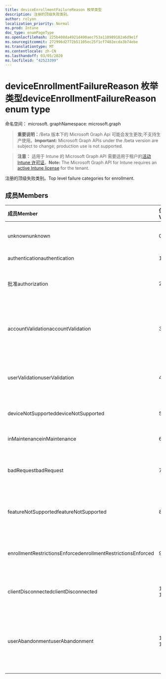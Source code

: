 ```yaml
---
title: deviceEnrollmentFailureReason 枚举类型
description: 注册的顶级失败类别。
author: rolyon
localization_priority: Normal
ms.prod: Intune
doc_type: enumPageType
ms.openlocfilehash: 225b408da4921d490aec753a110989182a6d9e1f
ms.sourcegitcommit: 272996d2772b51105ec25f1cf7482ecda3b74ebe
ms.translationtype: MT
ms.contentlocale: zh-CN
ms.lasthandoff: 03/05/2020
ms.locfileid: "42523399"
---
```

# <a name="deviceenrollmentfailurereason-enum-type"></a><span data-ttu-id="13865-103">deviceEnrollmentFailureReason 枚举类型</span><span class="sxs-lookup"><span data-stu-id="13865-103">deviceEnrollmentFailureReason enum type</span></span>

<span data-ttu-id="13865-104">命名空间： microsoft. graph</span><span class="sxs-lookup"><span data-stu-id="13865-104">Namespace: microsoft.graph</span></span>

> <span data-ttu-id="13865-105">**重要说明：**/Beta 版本下的 Microsoft Graph Api 可能会发生更改;不支持生产使用。</span><span class="sxs-lookup"><span data-stu-id="13865-105">**Important:** Microsoft Graph APIs under the /beta version are subject to change; production use is not supported.</span></span>

> <span data-ttu-id="13865-106">**注意：** 适用于 Intune 的 Microsoft Graph API 需要适用于租户的[活动 Intune 许可证](https://go.microsoft.com/fwlink/?linkid=839381)。</span><span class="sxs-lookup"><span data-stu-id="13865-106">**Note:** The Microsoft Graph API for Intune requires an [active Intune license](https://go.microsoft.com/fwlink/?linkid=839381) for the tenant.</span></span>

<span data-ttu-id="13865-107">注册的顶级失败类别。</span><span class="sxs-lookup"><span data-stu-id="13865-107">Top level failure categories for enrollment.</span></span>

## <a name="members"></a><span data-ttu-id="13865-108">成员</span><span class="sxs-lookup"><span data-stu-id="13865-108">Members</span></span>
|<span data-ttu-id="13865-109">成员</span><span class="sxs-lookup"><span data-stu-id="13865-109">Member</span></span>|<span data-ttu-id="13865-110">值</span><span class="sxs-lookup"><span data-stu-id="13865-110">Value</span></span>|<span data-ttu-id="13865-111">说明</span><span class="sxs-lookup"><span data-stu-id="13865-111">Description</span></span>|
|:---|:---|:---|
|<span data-ttu-id="13865-112">unknown</span><span class="sxs-lookup"><span data-stu-id="13865-112">unknown</span></span>|<span data-ttu-id="13865-113">0</span><span class="sxs-lookup"><span data-stu-id="13865-113">0</span></span>|<span data-ttu-id="13865-114">默认值，失败原因未知。</span><span class="sxs-lookup"><span data-stu-id="13865-114">Default value, failure reason is unknown.</span></span>|
|<span data-ttu-id="13865-115">authentication</span><span class="sxs-lookup"><span data-stu-id="13865-115">authentication</span></span>|<span data-ttu-id="13865-116">1 </span><span class="sxs-lookup"><span data-stu-id="13865-116">1</span></span>|<span data-ttu-id="13865-117">身份验证失败</span><span class="sxs-lookup"><span data-stu-id="13865-117">Authentication failed</span></span>|
|<span data-ttu-id="13865-118">批准</span><span class="sxs-lookup"><span data-stu-id="13865-118">authorization</span></span>|<span data-ttu-id="13865-119">2 </span><span class="sxs-lookup"><span data-stu-id="13865-119">2</span></span>|<span data-ttu-id="13865-120">呼叫已通过身份验证，但未获授权进行注册。</span><span class="sxs-lookup"><span data-stu-id="13865-120">Call was authenticated, but not authorized to enroll.</span></span>|
|<span data-ttu-id="13865-121">accountValidation</span><span class="sxs-lookup"><span data-stu-id="13865-121">accountValidation</span></span>|<span data-ttu-id="13865-122">3 </span><span class="sxs-lookup"><span data-stu-id="13865-122">3</span></span>|<span data-ttu-id="13865-123">无法验证注册帐户。</span><span class="sxs-lookup"><span data-stu-id="13865-123">Failed to validate the account for enrollment.</span></span> <span data-ttu-id="13865-124">（帐户被阻止，未启用注册）</span><span class="sxs-lookup"><span data-stu-id="13865-124">(Account blocked, enrollment not enabled)</span></span>|
|<span data-ttu-id="13865-125">userValidation</span><span class="sxs-lookup"><span data-stu-id="13865-125">userValidation</span></span>|<span data-ttu-id="13865-126">4 </span><span class="sxs-lookup"><span data-stu-id="13865-126">4</span></span>|<span data-ttu-id="13865-127">无法验证用户。</span><span class="sxs-lookup"><span data-stu-id="13865-127">User could not be validated.</span></span> <span data-ttu-id="13865-128">（用户不存在，缺少许可证）</span><span class="sxs-lookup"><span data-stu-id="13865-128">(User does not exist, missing license)</span></span>|
|<span data-ttu-id="13865-129">deviceNotSupported</span><span class="sxs-lookup"><span data-stu-id="13865-129">deviceNotSupported</span></span>|<span data-ttu-id="13865-130">5 </span><span class="sxs-lookup"><span data-stu-id="13865-130">5</span></span>|<span data-ttu-id="13865-131">移动设备管理不支持设备。</span><span class="sxs-lookup"><span data-stu-id="13865-131">Device is not supported for mobile device management.</span></span>|
|<span data-ttu-id="13865-132">inMaintenance</span><span class="sxs-lookup"><span data-stu-id="13865-132">inMaintenance</span></span>|<span data-ttu-id="13865-133">6 </span><span class="sxs-lookup"><span data-stu-id="13865-133">6</span></span>|<span data-ttu-id="13865-134">帐户处于维护中。</span><span class="sxs-lookup"><span data-stu-id="13865-134">Account is in maintenance.</span></span>|
|<span data-ttu-id="13865-135">badRequest</span><span class="sxs-lookup"><span data-stu-id="13865-135">badRequest</span></span>|<span data-ttu-id="13865-136">7 </span><span class="sxs-lookup"><span data-stu-id="13865-136">7</span></span>|<span data-ttu-id="13865-137">客户端发送了服务无法理解/支持的请求。</span><span class="sxs-lookup"><span data-stu-id="13865-137">Client sent a request that is not understood/supported by the service.</span></span>|
|<span data-ttu-id="13865-138">featureNotSupported</span><span class="sxs-lookup"><span data-stu-id="13865-138">featureNotSupported</span></span>|<span data-ttu-id="13865-139">8 </span><span class="sxs-lookup"><span data-stu-id="13865-139">8</span></span>|<span data-ttu-id="13865-140">此帐户不支持此注册使用的功能。</span><span class="sxs-lookup"><span data-stu-id="13865-140">Feature(s) used by this enrollment are not supported for this account.</span></span>|
|<span data-ttu-id="13865-141">enrollmentRestrictionsEnforced</span><span class="sxs-lookup"><span data-stu-id="13865-141">enrollmentRestrictionsEnforced</span></span>|<span data-ttu-id="13865-142">9 </span><span class="sxs-lookup"><span data-stu-id="13865-142">9</span></span>|<span data-ttu-id="13865-143">由管理员配置的注册限制阻止了此注册。</span><span class="sxs-lookup"><span data-stu-id="13865-143">Enrollment restrictions configured by admin blocked this enrollment.</span></span>|
|<span data-ttu-id="13865-144">clientDisconnected</span><span class="sxs-lookup"><span data-stu-id="13865-144">clientDisconnected</span></span>|<span data-ttu-id="13865-145">10 </span><span class="sxs-lookup"><span data-stu-id="13865-145">10</span></span>|<span data-ttu-id="13865-146">客户端超时或注册被 enduser 中止。</span><span class="sxs-lookup"><span data-stu-id="13865-146">Client timed out or enrollment was aborted by enduser.</span></span>|
|<span data-ttu-id="13865-147">userAbandonment</span><span class="sxs-lookup"><span data-stu-id="13865-147">userAbandonment</span></span>|<span data-ttu-id="13865-148">11 </span><span class="sxs-lookup"><span data-stu-id="13865-148">11</span></span>|<span data-ttu-id="13865-149">注册已被 enduser 放弃。</span><span class="sxs-lookup"><span data-stu-id="13865-149">Enrollment was abandoned by enduser.</span></span> <span data-ttu-id="13865-150">（Enduser 已开始加入，但无法及时完成它）</span><span class="sxs-lookup"><span data-stu-id="13865-150">(Enduser started onboarding but failed to complete it in timely manner)</span></span>|



